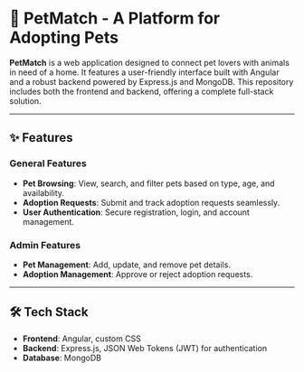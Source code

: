 # 🐾 PetMatch - A Platform for Adopting Pets

**PetMatch** is a web application designed to connect pet lovers with animals in need of a home. It features a user-friendly interface built with Angular and a robust backend powered by Express.js and MongoDB. This repository includes both the frontend and backend, offering a complete full-stack solution.

---

## ✨ Features

### General Features
- **Pet Browsing**: View, search, and filter pets based on type, age, and availability.
- **Adoption Requests**: Submit and track adoption requests seamlessly.
- **User Authentication**: Secure registration, login, and account management.

### Admin Features
- **Pet Management**: Add, update, and remove pet details.
- **Adoption Management**: Approve or reject adoption requests.

---

## 🛠️ Tech Stack
- **Frontend**: Angular, custom CSS
- **Backend**: Express.js, JSON Web Tokens (JWT) for authentication
- **Database**: MongoDB
